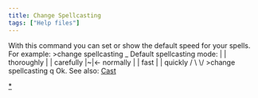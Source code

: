 ```yaml
---
title: Change Spellcasting
tags: ["Help files"]
---
```

With this command you can set or show the default speed for your spells.
For example: \>change spellcasting _ Default spellcasting mode: \| \|
thoroughly \| \| carefully \|~\|\<- normally \| \| fast \| \| quickly /
\\ \\/ \>change spellcasting q Ok. See also: [Cast](Cast "wikilink")

[\*](Category:Spells "wikilink")